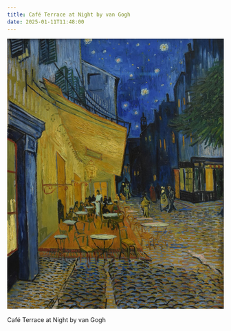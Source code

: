 ```yaml
---
title: Café Terrace at Night by van Gogh
date: 2025-01-11T11:48:00
---
```

![Café Terrace at Night by van Gogh](/static/img/photo_2025-01-11_11-48-18.jpg "Café Terrace at Night by van Gogh")

Café Terrace at Night by van Gogh
